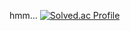 hmm...
[![Solved.ac Profile](http://mazassumnida.wtf/api/generate_badge?boj=lyrics111)](https://solved.ac/lyrics111)
